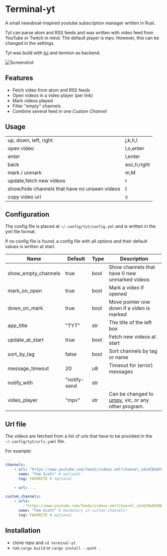 # Terminal-yt

A small newsboat-inspired youtube subscription manager written in Rust.

Tyt can parse atom and RSS feeds and was written with video feed from YouTube or Twitch in mind.
The default player is mpv. However, this can be changed in the settings.

Tyt was build with [tui](https://github.com/fdehau/tui-rs) and termion as backend.

![Screenshot](https://user-images.githubusercontent.com/57965027/138331749-8eed019d-8825-459f-bd87-177a98eaf61b.png)

## Features

- Fetch video from atom and RSS feeds
- Open videos in a video player (per link)
- Mark videos played
- Filter "empty" channels
- Combine several feed in one _Custom Channel_

## Usage

|                                               |             |
|-----------------------------------------------|-------------|
| up, down, left, right                         | j,k,h,l     |
| open video                                    | l,o,enter   |
| enter                                         | l,enter     |
| back                                          | esc,h,right |
| mark / unmark                                 | m,M         |
| update,fetch new videos                       | r           |
| show/hide channels that have no unseen videos | t           |
| copy video url                                | c           |


## Configuration

The config file is placed at ` ~/.config/tyt/config.yml ` and is written in the yml file format.

If no config file is found, a config file with all options and their default values is written at start.

| Name                | Default | Type | Description                                                                                                                     |
|---------------------|---------|------|---------------------------------------------------------------------------------------------------------------------------------|
| show_empty_channels | true    | bool | Show channels that have 0 new unmarked videos                                                                                   |
| mark_on_open        | true    | bool | Mark a video if opened                                                                                                          |
| down_on_mark        | true    | bool | Move pointer one down if a video is marked                                                                                      |
| app_title           | "TYT"   | str  | The title of the left box                                                                                                       |
| update_at_start     | true    | bool | Fetch new videos at start                                                                                                       |
| sort_by_tag         | false   | bool | Sort channels by tag or name                                                                                                    |
| message_timeout     | 20      | u8   | Timeout for (error) messages                                                                                                    |
| notify_with         | "notify-send    | str |  |
| video_player        | "mpv"     | str  | Can be changed to [umpv](https://raw.githubusercontent.com/mpv-player/mpv/master/TOOLS/umpv), vlc, or any other program.        |

## Url file

The videos are fetched from a list of urls that have to be provided in the ` ~/.config/tyt/urls.yaml ` file.

For example:

``` yaml
---
channels:
    - url: "https://www.youtube.com/feeds/videos.xml?channel_id=UCBa659QWEk1AI4Tg--mrJ2A" # feed url
      name: "Tom Scott" # optional
      tag: FAVORITE # optional

    - url: ...

custom_channels:
    - urls:
        -"https://www.youtube.com/feeds/videos.xml?channel_id=UCBa659QWEk1AI4Tg--mrJ2A" # feed url
      name: "Tom Scott" # mandatory in custom channels!
      tag: FAVORITE # optional
```


## Installation

- clone repo and `cd terminal-yt`
- run `cargo build` or `cargo install --path .`
